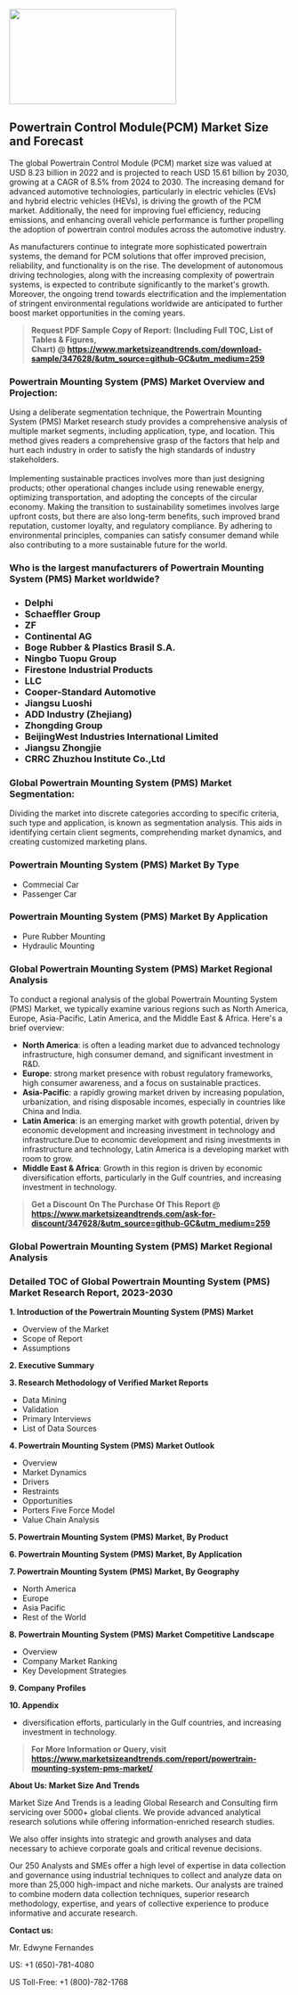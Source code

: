 <p><img class="alignnone size-medium wp-image-20088" src="https://ffe5etoiles.com/wp-content/uploads/2024/12/MST1-300x171.png" alt="" width="300" height="171" /></p><h2>Powertrain Control Module(PCM) Market Size and Forecast</h2><p>The global Powertrain Control Module (PCM) market size was valued at USD 8.23 billion in 2022 and is projected to reach USD 15.61 billion by 2030, growing at a CAGR of 8.5% from 2024 to 2030. The increasing demand for advanced automotive technologies, particularly in electric vehicles (EVs) and hybrid electric vehicles (HEVs), is driving the growth of the PCM market. Additionally, the need for improving fuel efficiency, reducing emissions, and enhancing overall vehicle performance is further propelling the adoption of powertrain control modules across the automotive industry.</p><p>As manufacturers continue to integrate more sophisticated powertrain systems, the demand for PCM solutions that offer improved precision, reliability, and functionality is on the rise. The development of autonomous driving technologies, along with the increasing complexity of powertrain systems, is expected to contribute significantly to the market's growth. Moreover, the ongoing trend towards electrification and the implementation of stringent environmental regulations worldwide are anticipated to further boost market opportunities in the coming years.</p></p><blockquote id="" class=""><strong>Request PDF Sample Copy of Report: (Including Full TOC, List of Tables &amp; Figures, Chart)&nbsp;@&nbsp;<strong><a href="https://www.marketsizeandtrends.com/download-sample/347628/&utm_source=github-GC&utm_medium=259" target="_blank">https://www.marketsizeandtrends.com/download-sample/347628/&utm_source=github-GC&utm_medium=259</a></strong></strong></blockquote><h3 id="" class="">Powertrain Mounting System (PMS) Market&nbsp;Overview and Projection:</h3><p id="" class="">Using a deliberate segmentation technique, the Powertrain Mounting System (PMS) Market research study provides a comprehensive analysis of multiple market segments, including application, type, and location. This method gives readers a comprehensive grasp of the factors that help and hurt each industry in order to satisfy the high standards of industry stakeholders. <br /> <br />Implementing sustainable practices involves more than just designing products; other operational changes include using renewable energy, optimizing transportation, and adopting the concepts of the circular economy. Making the transition to sustainability sometimes involves large upfront costs, but there are also long-term benefits, such improved brand reputation, customer loyalty, and regulatory compliance. By adhering to environmental principles, companies can satisfy consumer demand while also contributing to a more sustainable future for the world.</p><h3 id="" class="">Who is the largest manufacturers of&nbsp;Powertrain Mounting System (PMS) Market worldwide?</h3><h3 class=""><p><ul><li>Delphi </li><li> Schaeffler Group </li><li> ZF </li><li> Continental AG </li><li> Boge Rubber & Plastics Brasil S.A. </li><li> Ningbo Tuopu Group </li><li> Firestone Industrial Products </li><li> LLC </li><li> Cooper-Standard Automotive </li><li> Jiangsu Luoshi </li><li> ADD Industry (Zhejiang) </li><li> Zhongding Group </li><li> BeijingWest Industries International Limited </li><li> Jiangsu Zhongjie </li><li> CRRC Zhuzhou Institute Co.,Ltd</li></ul></p></h3><h3 id="" class="">Global&nbsp;Powertrain Mounting System (PMS) Market Segmentation:</h3><p id="" class="">Dividing the market into discrete categories according to specific criteria, such type and application, is known as segmentation analysis. This aids in identifying certain client segments, comprehending market dynamics, and creating customized marketing plans.</p><h3 id="" class="">Powertrain Mounting System (PMS) Market&nbsp;By Type</h3><p><p><ul><li>Commecial Car</li><li> Passenger Car</p></li></ul></p></p><h3 id="" class="">Powertrain Mounting System (PMS) Market&nbsp;By Application</h3><p class=""><p><ul><li>Pure Rubber Mounting</li><li> Hydraulic Mounting</li></ul></p></p><h3 id="" class="">Global Powertrain Mounting System (PMS) Market Regional Analysis</h3><p id="" class="">To conduct a regional analysis of the global Powertrain Mounting System (PMS) Market, we typically examine various regions such as North America, Europe, Asia-Pacific, Latin America, and the Middle East &amp; Africa. Here's a brief overview:</p><ul><li><strong>North America</strong>: is often a leading market due to advanced technology infrastructure, high consumer demand, and significant investment in R&amp;D.</li><li><strong>Europe</strong>: strong market presence with robust regulatory frameworks, high consumer awareness, and a focus on sustainable practices.</li><li><strong>Asia-Pacific</strong>: a rapidly growing market driven by increasing population, urbanization, and rising disposable incomes, especially in countries like China and India.</li><li><strong>Latin America</strong>: is an emerging market with growth potential, driven by economic development and increasing investment in technology and infrastructure.Due to economic development and rising investments in infrastructure and technology, Latin America is a developing market with room to grow.</li><li><strong>Middle East &amp; Africa</strong>: Growth in this region is driven by economic diversification efforts, particularly in the Gulf countries, and increasing investment in technology.</li></ul><blockquote id="" class=""><strong>Get a Discount On The Purchase Of This Report @ <strong><a href="https://www.marketsizeandtrends.com/ask-for-discount/347628/&utm_source=github-GC&utm_medium=259" target="_blank">https://www.marketsizeandtrends.com/ask-for-discount/347628/&utm_source=github-GC&utm_medium=259</a></strong></strong></blockquote><h3 id="" class="">Global Powertrain Mounting System (PMS) Market Regional Analysis</h3><h3 id="" class="">Detailed TOC of Global Powertrain Mounting System (PMS) Market Research Report, 2023-2030</h3><p id="" class=""><strong>1. Introduction of the Powertrain Mounting System (PMS) Market</strong></p><ul><li>Overview of the Market</li><li>Scope of Report</li><li>Assumptions</li></ul><p id="" class=""><strong>2. Executive Summary</strong></p><p id="" class=""><strong>3. Research Methodology of Verified Market Reports</strong></p><ul><li>Data Mining</li><li>Validation</li><li>Primary Interviews</li><li>List of Data Sources</li></ul><p id="" class=""><strong>4. Powertrain Mounting System (PMS) Market Outlook</strong></p><ul><li>Overview</li><li>Market Dynamics</li><li>Drivers</li><li>Restraints</li><li>Opportunities</li><li>Porters Five Force Model</li><li>Value Chain Analysis</li></ul><p id="" class=""><strong>5. Powertrain Mounting System (PMS) Market, By Product</strong></p><p id="" class=""><strong>6. Powertrain Mounting System (PMS) Market, By Application</strong></p><p id="" class=""><strong>7. Powertrain Mounting System (PMS) Market, By Geography</strong></p><ul><li>North America</li><li>Europe</li><li>Asia Pacific</li><li>Rest of the World</li></ul><p id="" class=""><strong>8. Powertrain Mounting System (PMS) Market Competitive Landscape</strong></p><ul><li>Overview</li><li>Company Market Ranking</li><li>Key Development Strategies</li></ul><p id="" class=""><strong>9. Company Profiles</strong></p><p id="" class=""><strong>10. Appendix</strong></p><ul><li>diversification efforts, particularly in the Gulf countries, and increasing investment in technology.</li></ul><blockquote id="" class=""><strong>For More Information or Query, visit <strong><strong><a href="https://www.marketsizeandtrends.com/report/powertrain-mounting-system-pms-market/" target="_blank">https://www.marketsizeandtrends.com/report/powertrain-mounting-system-pms-market/</a></strong></strong></strong></blockquote><p id="" class=""><strong>About Us: Market Size And Trends</strong></p><p id="" class="">Market Size And Trends is a leading Global Research and Consulting firm servicing over 5000+ global clients. We provide advanced analytical research solutions while offering information-enriched research studies.</p><p id="" class="">We also offer insights into strategic and growth analyses and data necessary to achieve corporate goals and critical revenue decisions.</p><p id="" class="">Our 250 Analysts and SMEs offer a high level of expertise in data collection and governance using industrial techniques to collect and analyze data on more than 25,000 high-impact and niche markets. Our analysts are trained to combine modern data collection techniques, superior research methodology, expertise, and years of collective experience to produce informative and accurate research.</p><p id="" class=""><strong>Contact us:</strong></p><p id="" class="">Mr. Edwyne Fernandes</p><p id="" class="">US: +1 (650)-781-4080</p><p id="" class="">US Toll-Free: +1 (800)-782-1768</p>
